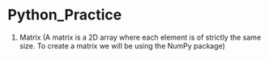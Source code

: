 # Python_Practice

1. Matrix (A matrix is a 2D array where each element is of strictly the same size. To create a matrix we will be using the NumPy package)
